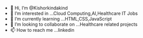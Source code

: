 - 👋 Hi, I’m @Kishorkindakind
- 👀 I’m interested in ...Cloud Computing,AI,Healthcare IT Jobs
- 🌱 I’m currently learning ...HTML,CSS,JavaScript
- 💞️ I’m looking to collaborate on ...Healthcare related projects
- 📫 How to reach me ...linkedin 

<!---
Kishorkindakind/Kishorkindakind is a ✨ special ✨ repository because its `README.md` (this file) appears on your GitHub profile.
You can click the Preview link to take a look at your changes.
--->
